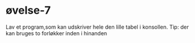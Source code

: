 # øvelse-7


Lav et program,som kan udskriver hele den lille tabel i konsollen.
Tip: der kan bruges to forløkker inden i hinanden


